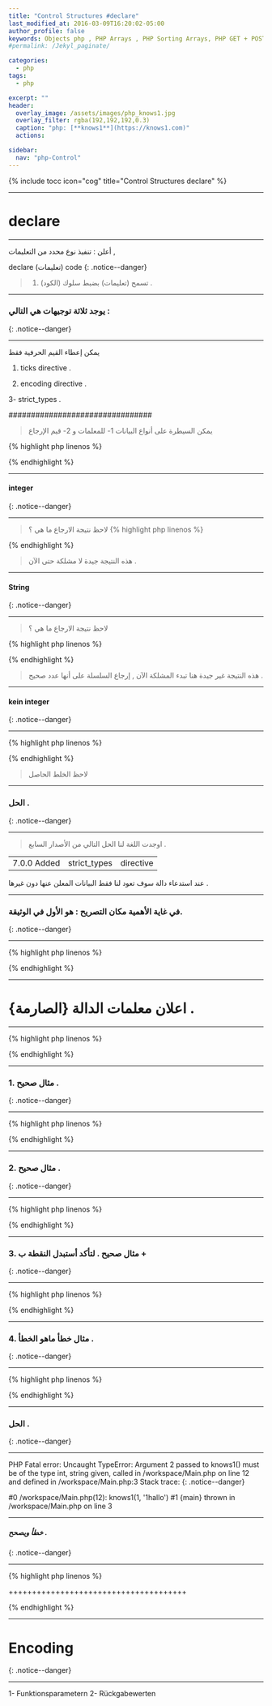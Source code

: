 ```yaml
---
title: "Control Structures #declare"
last_modified_at: 2016-03-09T16:20:02-05:00
author_profile: false
keywords: Objects php , PHP Arrays , PHP Sorting Arrays, PHP GET + POST + REQUEST,  Control Structures if , Control Structures else  endif , (while),  endwhile, , ,for, endfor, ,foreach, endforeach, switch, endswitch ,
#permalink: /Jekyl_paginate/

categories:
  - php
tags:
  - php

excerpt: ""
header:
  overlay_image: /assets/images/php_knows1.jpg
  overlay_filter: rgba(192,192,192,0.3)
  caption: "php: [**knows1**](https://knows1.com)"
  actions:

sidebar:
  nav: "php-Control"
---
```

{% include tocc icon="cog" title="Control Structures declare" %}



***************************************
# declare
***************************************

أعلن : تنفيذ نوع محدد من التعليمات ,


declare (تعليمات)
    code
{: .notice--danger}

> 1. تسمح (تعليمات) بضبط سلوك (الكود) .

***************************************
###  يوجد ثلاثة توجيهات هي التالي :
{: .notice--danger}
***************************************
يمكن إعطاء القيم الحرفية فقط

1.  ticks directive .

2. encoding directive .

3-  strict_types .

################################

> يمكن السيطرة على أنواع البيانات 1- للمعلمات و 2- قيم الإرجاع

{% highlight php linenos %}

<?php
$a = " Hallo ich bin knows1 und bin ich String";
$b = 1; // Hallo ich bin knows1 und bin ich integer

echo gettype($a)."\n"; // string
echo gettype($b); // integer

  Outbut : string integer
?>
{% endhighlight %}
***************************************
#### integer
{: .notice--danger}
***************************************
> لاحظ نتيجة الارجاع ما هي ؟
{% highlight php linenos %}

<?php
  function knows1($a, $b){
    return $a + $b;
}
  echo knows1(10, 50);

// 60
  ?>
{% endhighlight %}

> هذه النتيجة جيدة لا مشلكة حتى الآن .
***************************************
#### String
{: .notice--danger}
***************************************
> لاحظ نتيجة الارجاع ما هي ؟

{% highlight php linenos %}

<?php
  function knows1($a, $b){
    return $a + $b;
}
  echo knows1("10", "50");

// 60

  ?>
{% endhighlight %}

> هذه النتيجة غير جيدة هنا تبدء المشلكة  الآن , إرجاع السلسلة على أنها عدد صحيح .
***************************************
#### kein integer
{: .notice--danger}
***************************************

{% highlight php linenos %}

  <?php


  function knows1($a, $b){
    return $a + $b;
}

  echo knows1(true, "12false");

// 13

  ?>
{% endhighlight %}

> لاحظ الخلط الحاصل

***************************************
### الحل .
{: .notice--danger}
***************************************

> اوجدت اللغة لنا الحل التالي من الأصدار السابع .

|  |  |  |
| ---- | ---- | ---- |
| 7.0.0 Added |  strict_types | directive |

عند استدعاء دالة سوف تعود لنا فقط البيانات المعلن عنها دون غيرها .

***************************************
### في غاية الأهمية مكان التصريح : هو الأول في الوثيقة.
{: .notice--danger}
***************************************
{% highlight php linenos %}

<?php

declare(strict_types=1);

Fatal error: strict_types declaration must be the very first statement in the script in /wwwqzlJ3B on line 9

?>
{% endhighlight %}
***************************************
# اعلان معلمات الدالة {الصارمة} .
***************************************

{% highlight php linenos %}

<?php
 function knows1(int $a, int $b)
//function knows1(string $a, string $b)
//function knows1(Integer $a, Integer $b)
//function knows1(float $a, float $b)
//function knows1(bool $a, bool $b)
  ?>

{% endhighlight %}
***************************************
### 1. مثال صحيح .
{: .notice--danger}
***************************************
{% highlight php linenos %}

<?php
declare(strict_types=1);
function knows1(int $a, int $b)
//function knows1(string $a, string $b)
//function knows1(Integer $a, Integer $b)
//function knows1(float $a, float $b)
//function knows1(bool $a, bool $b)

 {
   echo $a + $b;
}
   knows1(1 , 1);

// 2
  ?>
{% endhighlight %}
***************************************
### 2. مثال صحيح .
{: .notice--danger}
***************************************
{% highlight php linenos %}

<?php
declare(strict_types=1);
function knows1(int $a, string $b)
//function knows1(string $a, string $b)
//function knows1(Integer $a, Integer $b)
//function knows1(float $a, float $b)
//function knows1(bool $a, bool $b)

 {
   echo $a . $b;
}
   knows1(1 , "hallo");


  ?>
{% endhighlight %}

***************************************
### 3. مثال صحيح . لتأكد أستبدل النقطة ب +
{: .notice--danger}
***************************************
{% highlight php linenos %}

<?php
declare(strict_types=1);
function knows1(int $a, string $b)
//function knows1(string $a, string $b)
//function knows1(Integer $a, Integer $b)
//function knows1(float $a, float $b)
//function knows1(bool $a, bool $b)

 {
   echo $a . $b; // لتأكد أستبدل النقطة ب +
}
   knows1(1 , "1hallo");


  ?>
{% endhighlight %}
***************************************
### 4. مثال خطأ ماهو الخطأ .
{: .notice--danger}
***************************************
{% highlight php linenos %}

<?php
declare(strict_types=1);
function knows1(int $a, int $b)
//function knows1(string $a, string $b)
//function knows1(Integer $a, Integer $b)
//function knows1(float $a, float $b)
//function knows1(bool $a, bool $b)

 {
   echo $a . $b;
}
   knows1(1 , "1hallo");


  ?>
{% endhighlight %}
***************************************
### الحل .
{: .notice--danger}
***************************************

PHP Fatal error:  Uncaught TypeError: Argument 2 passed to knows1() must be of the type int, string given, called in /workspace/Main.php on line 12 and defined in /workspace/Main.php:3
Stack trace:
{: .notice--danger}

#0 /workspace/Main.php(12): knows1(1, '1hallo')
#1 {main}
thrown in /workspace/Main.php on line 3

***************************************
##### خطأ ويصحح .
{: .notice--danger}
***************************************
{% highlight php linenos %}

<?php
declare(strict_types=1);

function a(int $a, int $b) {
    return $a + $b;
}

var_dump(sum(7.1, 1.7));

?>


++++++++++++++++++++++++++++++++++++++
<?php
declare(strict_types=1);

function a(float $a, float $b) {
    return $a + $b;
}

var_dump(a(7.1, 1.7));

// float(8.8)

?>
{% endhighlight %}
***************************************
# Encoding
{: .notice--danger}
***************************************
1- Funktionsparametern
2- Rückgabewerten
